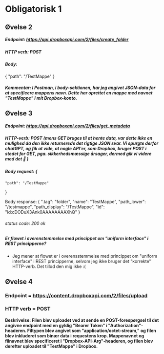 # Obligatorisk 1

## Øvelse 2
##### Endpoint: https://api.dropboxapi.com/2/files/create_folder 
##### HTTP verb: POST 

##### Body:
{
    "path": "/TestMappe"
}

##### Kommentar: I Postman, i body-sektionen, har jeg angivet JSON-data for at specificere mappens navn. Dette har oprettet en mappe med navnet "TestMappe" i mit Dropbox-konto.

## Øvelse 3

##### Endpoint: https://api.dropboxapi.com/2/files/get_metadata

##### HTTP-verb: POST (mens GET bruges til at hente data, var dette ikke en mulighed da den ikke returnerede det rigtige JSON svar. Vi spurgte derfor chatGPT, og fik at vide, at nogle API'er, som Dropbox, bruger POST i stedet for GET, pga. sikkerhedsmæssige årsager, dermed gik vi videre med det 🙂 )

##### Body request: {
    "path": "/TestMappe"
}

Body response: 
{
    ".tag": "folder",
    "name": "TestMappe",
    "path_lower": "/testmappe",
    "path_display": "/TestMappe",
    "id": "id:cDODuX3Ank0AAAAAAAAXhQ"
}

###### status code: 200 ok

##### Er flowet i overenstemmelse med princippet om "uniform interface" i REST principperne?
- Jeg mener at flowet er i overensstemmelse med princippet om "uniform interface" i REST principperne, selvom jeg ikke bruger det "korrekte" HTTP-verb. Det tillod den mig ikke :( 

## Øvelse 4
### Endpoint = https://content.dropboxapi.com/2/files/upload
### HTTP verb = POST

#### Beskrivelse: Filen blev uploadet ved at sende en POST-forespørgsel til det angivne endpoint med en gyldig "Bearer Token" i "Authorization"-headeren. Filtypen blev angivet som "application/octet-stream," og filen blev inkluderet som binær data i requestens krop. Mappenavnet og filnavnet blev specificeret i "Dropbox-API-Arg"-headeren, og filen blev derefter uploadet til "TestMappe" i Dropbox.
